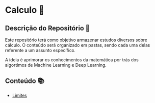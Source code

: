 # Calculo 🧮

## Descrição do Repositório 📝

Este repositório terá como objetivo armazenar estudos diversos sobre cálculo. O conteúdo será organizado em pastas, sendo cada uma delas referente a um assunto específico.

A ideia é aprimorar os conhecimentos da matemática por trás dos algortimos de Machine Learning e Deep Learning.

## Conteúdo 📚

- [Limites](/Limites.md)